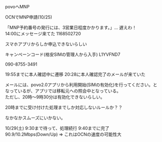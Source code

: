 povoへMNP

OCNでMNP申請(10/25)

「MNP予約番号の発行には、3営業日程度かかります。」… 遅えわ！  
14:00にメッセージ来てた 1168502720  

スマホアプリからしか申込できないらしい

キャンペーンコード(格安SIMの管理人から入手) L1YVFND7

090-8755-3491

19:55までに本人確認中に遷移 20:28に本人確認完了のメールが来ていた

メールには、povo2.0アプリから利用開始(SIMの有効化)を行ってください。となっているが、アプリでは移転元への照会中となっている。  
ただし、20時〜9時30分は有効化できないらしい。  

20時までに受け付けた処理までしか対応しないルールか？？

なかなかスムーズにいかない。

10/29(土) 9:30まで待って、処理続行 9:40までに完了  
90.9/10.2Mbps(Down/Up) ⇒ これはOCNの速度の可能性大
